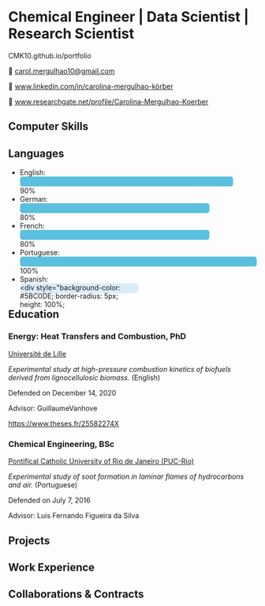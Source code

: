 # Chemical Engineer | Data Scientist | Research Scientist

CMK10.github.io/portfolio

:e-mail: carol.mergulhao10@gmail.com

:briefcase: www.linkedin.com/in/carolina-mergulhao-körber

:microscope: www.researchgate.net/profile/Carolina-Mergulhao-Koerber

## Computer Skills

## Languages 

- English: <div style="background-color: #D9EDF7; border-radius: 5px; height: 20px; width: 90%;"><div style="background-color: #5BC0DE; border-radius: 5px; height: 100%;"></div></div> 90%
- German: <div style="background-color: #D9EDF7; border-radius: 5px; height: 20px; width: 80%;"><div style="background-color: #5BC0DE; border-radius: 5px; height: 100%;"></div></div> 80%
- French: <div style="background-color: #D9EDF7; border-radius: 5px; height: 20px; width: 80%;"><div style="background-color: #5BC0DE; border-radius: 5px; height: 100%;"></div></div> 80%
- Portuguese: <div style="background-color: #D9EDF7; border-radius: 5px; height: 20px; width: 100%;"><div style="background-color: #5BC0DE; border-radius: 5px; height: 100%;"></div></div> 100%
- Spanish: <div style="background-color: #D9EDF7; border-radius: 5px; height: 20px; width: 50%;"><div style="background-color: #5BC0DE; border-radius: 5px; height: 100%;


## Education

### Energy: Heat Transfers and Combustion, PhD

[Université de Lille](https://www.univ-lille.fr)

*Experimental study at high-pressure combustion kinetics of biofuels derived from lignocellulosic biomass.* (English)

Defended on December 14, 2020

Advisor: GuillaumeVanhove

https://www.theses.fr/25582274X


### Chemical Engineering, BSc

[Pontifical Catholic University of Rio de Janeiro (PUC-Rio)](http://www.puc-rio.br/english/)

*Experimental study of soot formation in laminar flames of hydrocarbons and air.* (Portuguese)

Defended on July 7, 2016

Advisor: Luis Fernando Figueira da Silva


## Projects

## Work Experience

## Collaborations & Contracts


